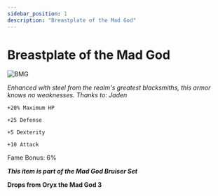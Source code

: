 ```yaml
---
sidebar_position: 1
description: "Breastplate of the Mad God"
---
```


# Breastplate of the Mad God

![BMG](https://vwiki.valorserver.com/api/item/picture/breastplate%20of%20the%20mad%20god)

<i>Enhanced with steel from the realm's greatest blacksmiths, this armor knows no weaknesses. Thanks to: Jaden</i>

    +20% Maximum HP 
    
    +25 Defense
    
    +5 Dexterity
    
    +10 Attack
    
Fame Bonus: 6%

***This item is part of the Mad God Bruiser Set***

**Drops from Oryx the Mad God 3**
